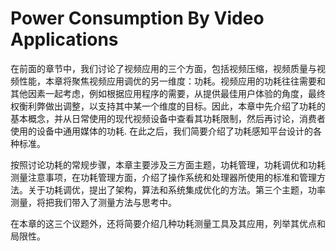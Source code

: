 # Power Consumption By Video Applications

在前面的章节中，我们讨论了视频应用的三个方面，包括视频压缩，视频质量与视频性能，本章将聚焦视频应用调优的另一维度：功耗。视频应用的功耗往往需要和其他因素一起考虑，例如根据应用程序的需要，从提供最佳用户体验的角度，最终权衡利弊做出调整，以支持其中某一个维度的目标。因此，本章中先介绍了功耗的基本概念，并从日常使用的现代视频设备中查看其功耗限制，然后再讨论，消费者使用的设备中通用媒体的功耗. 在此之后，我们简要介绍了功耗感知平台设计的各种标准。

按照讨论功耗的常规步骤，本章主要涉及三方面主题，功耗管理，功耗调优和功耗测量注意事项，在功耗管理方面，介绍了操作系统和处理器所使用的标准和管理方法。关于功耗调优，提出了架构，算法和系统集成优化的方法。第三个主题，功率测量，将把我们带入了测量方法与思考中。

在本章的这三个议题外，还将简要介绍几种功耗测量工具及其应用，列举其优点和局限性。